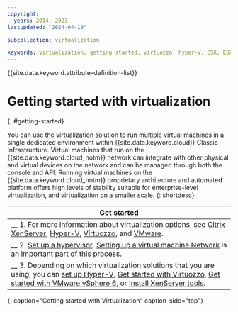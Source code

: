 ```yaml
---
copyright:
  years: 2014, 2023
lastupdated: "2024-04-19"

subcollection: virtualization

keywords: virtualization, getting started, virtuozzo, hyper-V, ESX, ESXi
---
```


{{site.data.keyword.attribute-definition-list}}

# Getting started with virtualization
{: #getting-started}

You can use the virtualization solution to run multiple virtual machines in a single dedicated environment within {{site.data.keyword.cloud}} Classic Infrastructure. Virtual machines that run on the {{site.data.keyword.cloud_notm}} network can integrate with other physical and virtual devices on the network and can be managed through both the console and API. Running virtual machines on the {{site.data.keyword.cloud_notm}} proprietary architecture and automated platform offers high levels of stability suitable for enterprise-level virtualization, and virtualization on a smaller scale.
{: shortdesc}

| Get started |
|------------------|
| __ 1. For more information about virtualization options, see [Citrix XenServer](/docs/virtualization?topic=virtualization-what-is-citrix-xenserver), [Hyper-V](/docs/virtualization?topic=virtualization-what-is-hyper-v), [Virtuozzo](/docs/virtualization?topic=virtualization-what-is-virtuozzo), and [VMware](/docs/vmware?topic=vmware-vmware-getting-started). |
| __ 2. [Set up a hypervisor](/docs/virtualization?topic=virtualization-setting-up-a-hypervisor). [Setting up a virtual machine Network](/docs/virtualization?topic=virtualization-setting-up-a-virtual-machine-network) is an important part of this process. |
| __ 3. Depending on which virtualization solutions that you are using, you can [set up Hyper-V](/docs/virtualization?topic=virtualization-setting-up-hyper-v), [Get started with Virtuozzo](/docs/virtualization?topic=virtualization-getting-started-with-virtuozzo), [Get started with VMware vSphere 6](/docs/vmware?topic=vmware-vmware-getting-started), or [Install XenServer tools](/docs/virtualization?topic=virtualization-installing-xenserver-tools-when-using-linux). |
{: caption="Getting started with Virtualization" caption-side="top"}
